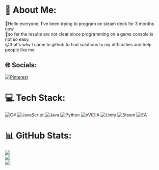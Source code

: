 # 💫 About Me:
🖖Hello everyone, I've been trying to program on steam deck for 3 months now.<br>🤕so far the results are not clear since programming on a game console is not so easy.<br>😉that's why I came to github to find solutions to my difficulties and help people like me


## 🌐 Socials:
[![Pinterest](https://img.shields.io/badge/Pinterest-%23E60023.svg?logo=Pinterest&logoColor=white)](https://pinterest.com/syncgp) 

# 💻 Tech Stack:
![C#](https://img.shields.io/badge/c%23-%23239120.svg?style=for-the-badge&logo=csharp&logoColor=white) ![JavaScript](https://img.shields.io/badge/javascript-%23323330.svg?style=for-the-badge&logo=javascript&logoColor=%23F7DF1E) ![Java](https://img.shields.io/badge/java-%23ED8B00.svg?style=for-the-badge&logo=openjdk&logoColor=white) ![Python](https://img.shields.io/badge/python-3670A0?style=for-the-badge&logo=python&logoColor=ffdd54) ![nVIDIA](https://img.shields.io/badge/nVIDIA-%2376B900.svg?style=for-the-badge&logo=nVIDIA&logoColor=white) ![Unity](https://img.shields.io/badge/unity-%23000000.svg?style=for-the-badge&logo=unity&logoColor=white) ![Steam](https://img.shields.io/badge/steam-%23000000.svg?style=for-the-badge&logo=steam&logoColor=white) ![EA](https://img.shields.io/badge/ea-%23000000.svg?style=for-the-badge&logo=ea&logoColor=white)
# 📊 GitHub Stats:
![](https://github-readme-stats.vercel.app/api?username=Syncgp&theme=dark&hide_border=false&include_all_commits=false&count_private=false)<br/>
![](https://github-readme-streak-stats.herokuapp.com/?user=Syncgp&theme=dark&hide_border=false)<br/>
![](https://github-readme-stats.vercel.app/api/top-langs/?username=Syncgp&theme=dark&hide_border=false&include_all_commits=false&count_private=false&layout=compact)
